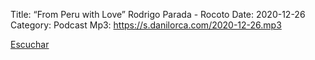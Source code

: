 Title: “From Peru with Love” Rodrigo Parada - Rocoto
Date: 2020-12-26
Category: Podcast
Mp3: https://s.danilorca.com/2020-12-26.mp3

<a href="https://s.danilorca.com/2020-12-26.mp3" type="audio/mpeg">
Escuchar
</a>
